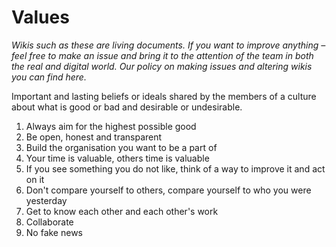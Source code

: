 # Values

_Wikis such as these are living documents. If you want to improve anything – feel free to make an issue and bring it to the attention of the team in both the real and digital world. Our policy on making issues and altering wikis you can find here._

Important and lasting beliefs or ideals shared by the members of a culture about what is good or bad and desirable or undesirable. 

1. Always aim for the highest possible good
2. Be open, honest and transparent 
3. Build the organisation you want to be a part of
4. Your time is valuable, others time is valuable
5. If you see something you do not like, think of a way to improve it and act on it
6. Don't compare yourself to others, compare yourself to who you were yesterday
7. Get to know each other and each other's work
8. Collaborate
9. No fake news

